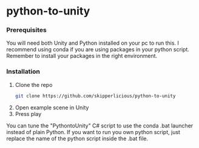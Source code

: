 # python-to-unity

### Prerequisites

You will need both Unity and Python installed on your pc to run this. I recommend using conda if you are using packages in your python script. Remember to install your packages in the right environment. 

### Installation

1. Clone the repo
   ```sh
   git clone https://github.com/skipperlicious/python-to-unity
   ```
2. Open example scene in Unity
3. Press play

You can tune the "PythontoUnity" C# script to use the conda .bat launcher instead of plain Python. If you want to run you own python script, just replace the name of the python script inside the .bat file.